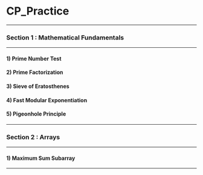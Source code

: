 # CP_Practice
---

### Section 1 : Mathematical Fundamentals
---
#### 1) Prime Number Test
#### 2) Prime Factorization
#### 3) Sieve of Eratosthenes
#### 4) Fast Modular Exponentiation
#### 5) Pigeonhole Principle
---
### Section 2 : Arrays
---
#### 1) Maximum Sum Subarray
---

